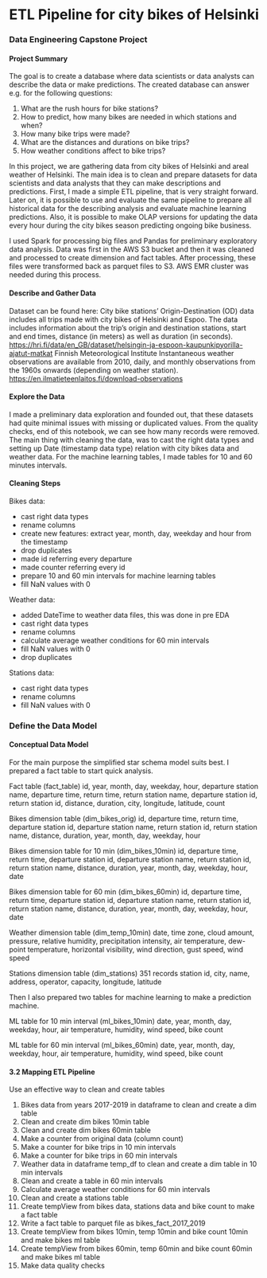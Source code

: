 # ETL Pipeline for city bikes of Helsinki 
### Data Engineering Capstone Project

#### Project Summary
The goal is to create a database where data scientists or data analysts can describe the data or make predictions. The created database can answer e.g. for the following questions:

1. What are the rush hours for bike stations?
2. How to predict, how many bikes are needed in which stations and when?
3. How many bike trips were made?
4. What are the distances and durations on bike trips?
5. How weather conditions affect to bike trips?


In this project, we are gathering data from city bikes of Helsinki and areal weather of Helsinki. The main idea is to clean and prepare datasets for data scientists and data analysts that they can make descriptions and predictions. First, I made a simple ETL pipeline, that is very straight forward. Later on, it is possible to use and evaluate the same pipeline to prepare all historical data for the describing analysis and evaluate machine learning predictions. Also, it is possible to make OLAP versions for updating the data every hour during the city bikes season predicting ongoing bike business.

I used Spark for processing big files and Pandas for preliminary exploratory data analysis. Data was first in the AWS S3 bucket and then it was cleaned and processed to create dimension and fact tables. After processing, these files were transformed back as parquet files to S3. AWS EMR cluster was needed during this process.

#### Describe and Gather Data
Dataset can be found here: City bike stations’ Origin-Destination (OD) data includes all trips made with city bikes of Helsinki and Espoo. The data includes information about the trip’s origin and destination stations, start and end times, distance (in meters) as well as duration (in seconds). https://hri.fi/data/en_GB/dataset/helsingin-ja-espoon-kaupunkipyorilla-ajatut-matkat Finnish Meteorological Institute Instantaneous weather observations are available from 2010, daily, and monthly observations from the 1960s onwards (depending on weather station). https://en.ilmatieteenlaitos.fi/download-observations

#### Explore the Data
I made a preliminary data exploration and founded out, that these datasets had quite minimal issues with missing or duplicated values. From the quality checks, end of this notebook, we can see how many records were removed. 
The main thing with cleaning the data, was to cast the right data types and setting up Date (timestamp data type) relation with city bikes data and weather data. For the machine learning tables, I made tables for 10 and 60 minutes intervals.

#### Cleaning Steps
Bikes data:
- cast right data types
- rename columns
- create new features: extract year, month, day, weekday and hour from the timestamp 
- drop duplicates
- made id referring every departure
- made counter referring every id
- prepare 10 and 60 min intervals for machine learning tables
- fill NaN values with 0


Weather data:

- added DateTime to weather data files, this was done in pre EDA
- cast right data types
- rename columns
- calculate average weather conditions for 60 min intervals 
- fill NaN values with 0
- drop duplicates

Stations data:
- cast right data types
- rename columns
- fill NaN values with 0


### Define the Data Model
#### Conceptual Data Model
For the main purpose the simplified star schema model suits best. I prepared a fact table to start quick analysis.

Fact table (fact_table) 
id, year, month, day, weekday, hour, departure station name, departure time, return time, return station name, departure station id, return station id, distance, duration, city, longitude, latitude, count

Bikes dimension table (dim_bikes_orig)
id, departure time, return time, departure station id, departure station name, return station id, return station name, distance, duration, year, month, day, weekday, hour

Bikes dimension table for 10 min (dim_bikes_10min)
id, departure time, return time, departure station id, departure station name, return station id, return station name, distance, duration, year, month, day, weekday, hour, date

Bikes dimension table for 60 min (dim_bikes_60min)
id, departure time, return time, departure station id, departure station name, return station id, return station name, distance, duration, year, month, day, weekday, hour, date

Weather dimension table (dim_temp_10min) 
date, time zone, cloud amount, pressure, relative humidity, precipitation intensity, air temperature, dew-point temperature, horizontal visibility, wind direction, gust speed, wind speed

Stations dimension table (dim_stations) 351 records
station id, city, name, address, operator, capacity, longitude, latitude

Then I also prepared two tables for machine learning to make a prediction machine.

ML table for 10 min interval (ml_bikes_10min)
date, year, month, day, weekday, hour, air temperature, humidity, wind speed, bike count

ML table for 60 min interval (ml_bikes_60min)
date, year, month, day, weekday, hour, air temperature, humidity, wind speed, bike count


#### 3.2 Mapping ETL Pipeline

Use an effective way to clean and create tables

1. Bikes data from years 2017-2019 in dataframe to clean and create a dim table 
2. Clean and create dim bikes 10min table
3. Clean and create dim bikes 60min table
4. Make a counter from original data (column count)
5. Make a counter for bike trips in 10 min intervals
6. Make a counter for bike trips in 60 min intervals
7. Weather data in dataframe temp_df to clean and create a dim table in 10 min intervals
8. Clean and create a table in 60 min intervals
9. Calculate average weather conditions for 60 min intervals 
10. Clean and create a stations table 
11. Create tempView from bikes data, stations data and bike count to make a fact table
12. Write a fact table to parquet file as bikes_fact_2017_2019
13. Create tempView from bikes 10min, temp 10min and bike count 10min and make bikes ml table
14. Create tempView from bikes 60min, temp 60min and bike count 60min and make bikes ml table
15. Make data quality checks

